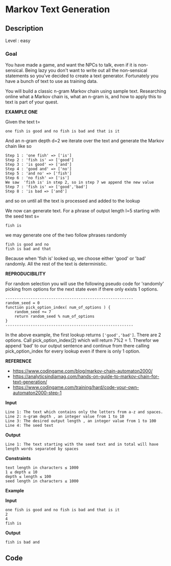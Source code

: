 # Markov Text Generation

## Description

Level : easy

### Goal

You have made a game, and want the NPCs to talk, even if it is non-sensical. Being lazy you don't want to write out all the non-sensical statements so you've decided to create a text generator. Fortunately you have a bunch of text to use as training data.

You will build a classic n-gram Markov chain using sample text. Researching online what a Markov chain is, what an n-gram is, and how to apply this to text is part of your quest.

**EXAMPLE ONE**

Given the text t=
```
one fish is good and no fish is bad and that is it
```

And an n-gram depth d=2 we iterate over the text and generate the Markov chain like so
```
Step 1 : 'one fish' => ['is']
Step 2 : 'fish is' => ['good']
Step 3 : 'is good' => ['and']
Step 4 : 'good and' => ['no']
Step 5 : 'and no' => ['fish']
Step 6 : 'no fish' => ['is']
We saw  'fish is' in step 2, so in step 7 we append the new value
Step 7 : 'fish is' => ['good','bad']
Step 8 : 'is bad => ['and']
```

and so on until all the text is processed and added to the lookup

We now can generate text. For a phrase of output length l=5 starting with the seed text s=
```
fish is
```

we may generate one of the two follow phrases randomly
```
fish is good and no
fish is bad and that
```

Because when 'fish is' looked up, we choose either 'good' or 'bad' randomly. All the rest of the text is deterministic.

**REPRODUCIBILITY**

For random selection you will use the following pseudo code for 'randomly' picking from options for the next state even if there only exists 1 options.
```
--------------------------------------------------------
random_seed = 0
function pick_option_index( num_of_options ) {
    random_seed += 7
    return random_seed % num_of_options
}
--------------------------------------------------------
```

In the above example, the first lookup returns `['good','bad']`. There are 2 options. Call pick_option_index(2) which will return 7%2 = 1. Therefor we append 'bad' to our output sentence and continue from there calling pick_option_index for every lookup even if there is only 1 option.

**REFERENCE**

* https://www.codingame.com/blog/markov-chain-automaton2000/
* https://analyticsindiamag.com/hands-on-guide-to-markov-chain-for-text-generation/
* https://www.codingame.com/training/hard/code-your-own-automaton2000-step-1

**Input**
```
Line 1: The text which contains only the letters from a-z and spaces.
Line 2: n-gram depth , an integer value from 1 to 10
Line 3: The desired output length , an integer value from 1 to 100
Line 4: The seed text
```

**Output**
```
Line 1: The text starting with the seed text and in total will have length words separated by spaces
```

**Constraints**
```
text length in characters ≤ 1000
1 ≤ depth ≤ 10
depth ≤ length ≤ 100
seed length in characters ≤ 1000
```

**Example**

**Input**
```
one fish is good and no fish is bad and that is it
2
4
fish is
```

**Output**
```
fish is bad and
```

## Code

```js

```

